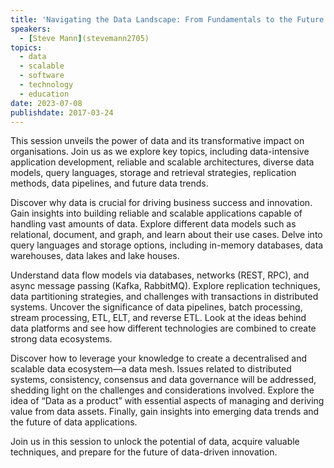 ```yaml
---
title: 'Navigating the Data Landscape: From Fundamentals to the Future'
speakers:
  - [Steve Mann](stevemann2705)
topics:
  - data
  - scalable
  - software
  - technology
  - education
date: 2023-07-08
publishdate: 2017-03-24
---
```

This session unveils the power of data and its transformative impact on organisations. Join us as we explore key topics, including data-intensive application development, reliable and scalable architectures, diverse data models, query languages, storage and retrieval strategies, replication methods, data pipelines, and future data trends.

Discover why data is crucial for driving business success and innovation. Gain insights into building reliable and scalable applications capable of handling vast amounts of data. Explore different data models such as relational, document, and graph, and learn about their use cases. Delve into query languages and storage options, including in-memory databases, data warehouses, data lakes and lake houses.

Understand data flow models via databases, networks (REST, RPC), and async message passing (Kafka, RabbitMQ). Explore replication techniques, data partitioning strategies, and challenges with transactions in distributed systems. Uncover the significance of data pipelines, batch processing, stream processing, ETL, ELT, and reverse ETL. Look at the ideas behind data platforms and see how different technologies are combined to create strong data ecosystems.

Discover how to leverage your knowledge to create a decentralised and scalable data ecosystem—a data mesh. Issues related to distributed systems, consistency, consensus and data governance will be addressed, shedding light on the challenges and considerations involved. Explore the idea of “Data as a product” with essential aspects of managing and deriving value from data assets. Finally, gain insights into emerging data trends and the future of data applications.

Join us in this session to unlock the potential of data, acquire valuable techniques, and prepare for the future of data-driven innovation.
